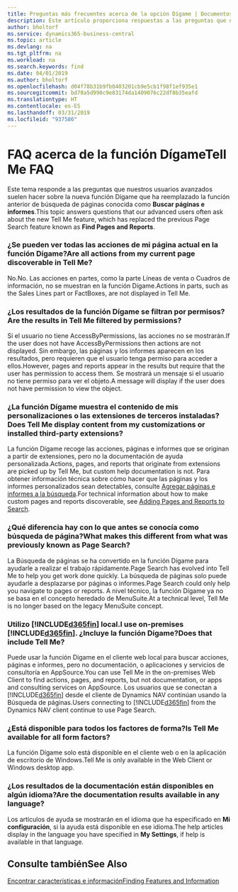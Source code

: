 ```yaml
---
title: Preguntas más frecuentes acerca de la opción Dígame | Documentos de Microsoft
description: Este artículo proporciona respuestas a las preguntas que nuestros socios y clientes suelen hacer sobre la función Dígame.
author: bholtorf
ms.service: dynamics365-business-central
ms.topic: article
ms.devlang: na
ms.tgt_pltfrm: na
ms.workload: na
ms.search.keywords: find
ms.date: 04/01/2019
ms.author: bholtorf
ms.openlocfilehash: d04f78b31b9fb0403201cb9e5cb1f98f1ef935e1
ms.sourcegitcommit: bd78a5d990c9e83174da1409076c22df8b35eafd
ms.translationtype: HT
ms.contentlocale: es-ES
ms.lasthandoff: 03/31/2019
ms.locfileid: "937586"
---
```

# <a name="tell-me-faq"></a><span data-ttu-id="e00dc-103">FAQ acerca de la función Dígame</span><span class="sxs-lookup"><span data-stu-id="e00dc-103">Tell Me FAQ</span></span>
<span data-ttu-id="e00dc-104">Este tema responde a las preguntas que nuestros usuarios avanzados suelen hacer sobre la nueva función Dígame que ha reemplazado la función anterior de búsqueda de páginas conocida como **Buscar páginas e informes**.</span><span class="sxs-lookup"><span data-stu-id="e00dc-104">This topic answers questions that our advanced users often ask about the new Tell Me feature, which has replaced the previous Page Search feature known as **Find Pages and Reports**.</span></span>

### <a name="are-all-actions-from-my-current-page-discoverable-in-tell-me"></a><span data-ttu-id="e00dc-105">¿Se pueden ver todas las acciones de mi página actual en la función Dígame?</span><span class="sxs-lookup"><span data-stu-id="e00dc-105">Are all actions from my current page discoverable in Tell Me?</span></span>
<span data-ttu-id="e00dc-106">No.</span><span class="sxs-lookup"><span data-stu-id="e00dc-106">No.</span></span> <span data-ttu-id="e00dc-107">Las acciones en partes, como la parte Líneas de venta o Cuadros de información, no se muestran en la función Dígame.</span><span class="sxs-lookup"><span data-stu-id="e00dc-107">Actions in parts, such as the Sales Lines part or FactBoxes, are not displayed in Tell Me.</span></span>

### <a name="are-the-results-in-tell-me-filtered-by-permissions"></a><span data-ttu-id="e00dc-108">¿Los resultados de la función Dígame se filtran por permisos?</span><span class="sxs-lookup"><span data-stu-id="e00dc-108">Are the results in Tell Me filtered by permissions?</span></span>
<span data-ttu-id="e00dc-109">Si el usuario no tiene AccessByPermissions, las acciones no se mostrarán.</span><span class="sxs-lookup"><span data-stu-id="e00dc-109">If the user does not have AccessByPermissions then actions are not displayed.</span></span> <span data-ttu-id="e00dc-110">Sin embargo, las páginas y los informes aparecen en los resultados, pero requieren que el usuario tenga permiso para acceder a ellos.</span><span class="sxs-lookup"><span data-stu-id="e00dc-110">However, pages and reports appear in the results but require that the user has permission to access them.</span></span> <span data-ttu-id="e00dc-111">Se mostrará un mensaje si el usuario no tiene permiso para ver el objeto.</span><span class="sxs-lookup"><span data-stu-id="e00dc-111">A message will display if the user does not have permission to view the object.</span></span>

### <a name="does-tell-me-display-content-from-my-customizations-or-installed-third-party-extensions"></a><span data-ttu-id="e00dc-112">¿La función Dígame muestra el contenido de mis personalizaciones o las extensiones de terceros instaladas?</span><span class="sxs-lookup"><span data-stu-id="e00dc-112">Does Tell Me display content from my customizations or installed third-party extensions?</span></span>
<span data-ttu-id="e00dc-113">La función Dígame recoge las acciones, páginas e informes que se originan a partir de extensiones, pero no la documentación de ayuda personalizada.</span><span class="sxs-lookup"><span data-stu-id="e00dc-113">Actions, pages, and reports that originate from extensions are picked up by Tell Me, but custom help documentation is not.</span></span> <span data-ttu-id="e00dc-114">Para obtener información técnica sobre cómo hacer que las páginas y los informes personalizados sean detectables, consulte [Agregar páginas e informes a la búsqueda](/dynamics365/business-central/dev-itpro/developer/devenv-al-menusuite-functionality).</span><span class="sxs-lookup"><span data-stu-id="e00dc-114">For technical information about how to make custom pages and reports discoverable, see [Adding Pages and Reports to Search](/dynamics365/business-central/dev-itpro/developer/devenv-al-menusuite-functionality).</span></span>

### <a name="what-makes-this-different-from-what-was-previously-known-as-page-search"></a><span data-ttu-id="e00dc-115">¿Qué diferencia hay con lo que antes se conocía como búsqueda de página?</span><span class="sxs-lookup"><span data-stu-id="e00dc-115">What makes this different from what was previously known as Page Search?</span></span>
<span data-ttu-id="e00dc-116">La Búsqueda de páginas se ha convertido en la función Dígame para ayudarle a realizar el trabajo rápidamente.</span><span class="sxs-lookup"><span data-stu-id="e00dc-116">Page Search has evolved into Tell Me to help you get work done quickly.</span></span> <span data-ttu-id="e00dc-117">La búsqueda de páginas solo puede ayudarle a desplazarse por páginas o informes.</span><span class="sxs-lookup"><span data-stu-id="e00dc-117">Page Search could only help you navigate to pages or reports.</span></span> <span data-ttu-id="e00dc-118">A nivel técnico, la función Dígame ya no se basa en el concepto heredado de MenuSuite.</span><span class="sxs-lookup"><span data-stu-id="e00dc-118">At a technical level, Tell Me is no longer based on the legacy MenuSuite concept.</span></span>

### <a name="i-use-on-premises-included365finincludesd365finmdmd-does-that-include-tell-me"></a><span data-ttu-id="e00dc-119">Utilizo [!INCLUDE[d365fin](includes/d365fin_md.md)] local.</span><span class="sxs-lookup"><span data-stu-id="e00dc-119">I use on-premises [!INCLUDE[d365fin](includes/d365fin_md.md)].</span></span> <span data-ttu-id="e00dc-120">¿Incluye la función Dígame?</span><span class="sxs-lookup"><span data-stu-id="e00dc-120">Does that include Tell Me?</span></span>
<span data-ttu-id="e00dc-121">Puede usar la función Dígame en el cliente web local para buscar acciones, páginas e informes, pero no documentación, o aplicaciones y servicios de consultoría en AppSource.</span><span class="sxs-lookup"><span data-stu-id="e00dc-121">You can use Tell Me in the on-premises Web Client to find actions, pages, and reports, but not documentation, or apps and consulting services on AppSource.</span></span> <span data-ttu-id="e00dc-122">Los usuarios que se conectan a [!INCLUDE[d365fin](includes/d365fin_md.md)] desde el cliente de Dynamics NAV continúan usando la Búsqueda de páginas.</span><span class="sxs-lookup"><span data-stu-id="e00dc-122">Users connecting to [!INCLUDE[d365fin](includes/d365fin_md.md)] from the Dynamics NAV client continue to use Page Search.</span></span>

### <a name="is-tell-me-available-for-all-form-factors"></a><span data-ttu-id="e00dc-123">¿Está disponible para todos los factores de forma?</span><span class="sxs-lookup"><span data-stu-id="e00dc-123">Is Tell Me available for all form factors?</span></span>
<span data-ttu-id="e00dc-124">La función Dígame solo está disponible en el cliente web o en la aplicación de escritorio de Windows.</span><span class="sxs-lookup"><span data-stu-id="e00dc-124">Tell Me is only available in the Web Client or Windows desktop app.</span></span>

### <a name="are-the-documentation-results-available-in-any-language"></a><span data-ttu-id="e00dc-125">¿Los resultados de la documentación están disponibles en algún idioma?</span><span class="sxs-lookup"><span data-stu-id="e00dc-125">Are the documentation results available in any language?</span></span>
<span data-ttu-id="e00dc-126">Los artículos de ayuda se mostrarán en el idioma que ha especificado en **Mi configuración**, si la ayuda está disponible en ese idioma.</span><span class="sxs-lookup"><span data-stu-id="e00dc-126">The help articles display in the language you have specified in **My Settings**, if help is available in that language.</span></span>

## <a name="see-also"></a><span data-ttu-id="e00dc-127">Consulte también</span><span class="sxs-lookup"><span data-stu-id="e00dc-127">See Also</span></span>  
[<span data-ttu-id="e00dc-128">Encontrar características e información</span><span class="sxs-lookup"><span data-stu-id="e00dc-128">Finding Features and Information</span></span>](ui-search.md)

